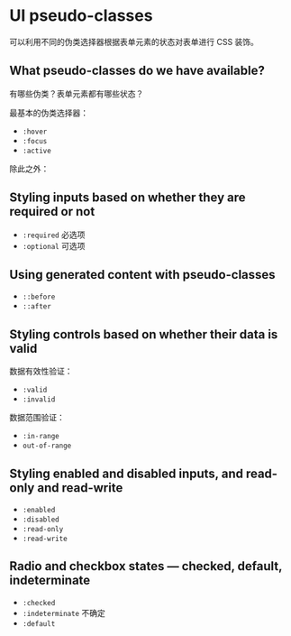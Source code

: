 # UI pseudo-classes

可以利用不同的伪类选择器根据表单元素的状态对表单进行 CSS 装饰。

## What pseudo-classes do we have available?

有哪些伪类？表单元素都有哪些状态？

最基本的伪类选择器：

-   `:hover`
-   `:focus`
-   `:active`

除此之外：

## Styling inputs based on whether they are required or not

-   `:required` 必选项
-   `:optional` 可选项

## Using generated content with pseudo-classes

-   `::before`
-   `::after`

## Styling controls based on whether their data is valid

数据有效性验证：

-   `:valid`
-   `:invalid`

数据范围验证：

-   `:in-range`
-   `out-of-range`

## Styling enabled and disabled inputs, and read-only and read-write

-   `:enabled`
-   `:disabled`
-   `:read-only`
-   `:read-write`

## Radio and checkbox states — checked, default, indeterminate

-   `:checked`
-   `:indeterminate` 不确定
-   `:default`
